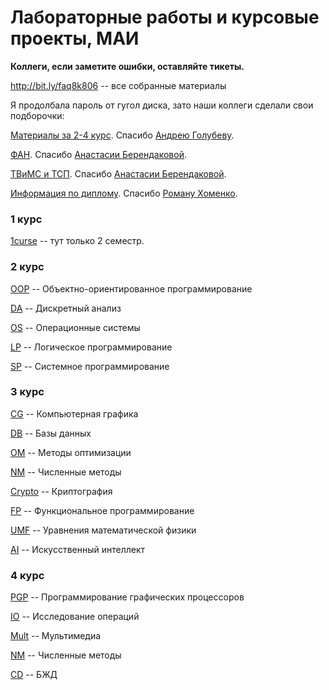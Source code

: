 # Лабораторные работы и курсовые проекты, МАИ #

**Коллеги, если заметите ошибки, оставляйте тикеты.**

http://bit.ly/faq8k806 -- все собранные материалы

Я продолбала пароль от гугол диска, зато наши коллеги сделали свои подборочки:

[Материалы за 2-4 курс](https://drive.google.com/drive/folders/1ce3Zp3_0Rz6i9gCnOapfzFf9MskNv3k_). Спасибо [Андрею Голубеву](https://vk.com/anhromoff).

[ФАН](https://drive.google.com/drive/folders/12ZhQheVG7M6zQklADIxqLETzgXtwd5oT). Спасибо [Анастасии Берендаковой](https://vk.com/i_am_ss).

[ТВиМС и ТСП](https://drive.google.com/drive/folders/1MywlOWjFaKRl0UwxR0sZDPsFj_fswTgZ). Спасибо [Анастасии Берендаковой](https://vk.com/i_am_ss).

[Информация по диплому](https://github.com/rkhomenko/diplom-info). Спасибо [Роману Хоменко](https://vk.com/rkhomenko1995).

### 1 курс ###

[1curse](1curse) -- тут только 2 семестр.

### 2 курс ###

[OOP](OOP) -- Объектно-ориентированное программирование

[DA](DA) -- Дискретный анализ

[OS](OS) -- Операционные системы

[LP](LP) -- Логическое программирование

[SP](SP) -- Системное программирование

### 3 курс ###

[CG](CG) -- Компьютерная графика

[DB](DB) -- Базы данных

[OM](OM) -- Методы оптимизации

[NM](NM) -- Численные методы

[Crypto](Crypto) -- Криптография

[FP](FP) -- Функциональное программирование

[UMF](UMF) -- Уравнения математической физики

[AI](AI) -- Искусственный интеллект

### 4 курс ###

[PGP](PGP) -- Программирование графических процессоров

[IO](IO) -- Исследование операций

[Mult](Mult) -- Мультимедиа

[NM](NM-part2) -- Численные методы

[CD](CD) -- БЖД
